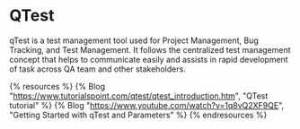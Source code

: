 # QTest

qTest is a test management tool used for Project Management, Bug Tracking, and Test Management. It follows the centralized test management concept that helps to communicate easily and assists in rapid development of task across QA team and other stakeholders.

{% resources %}
  {% Blog "https://www.tutorialspoint.com/qtest/qtest_introduction.htm", "QTest tutorial" %}
  {% Blog "https://www.youtube.com/watch?v=1q8vQ2XF9QE", "Getting Started with qTest and Parameters" %}
{% endresources %}
